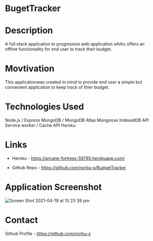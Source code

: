 # BugetTracker

# Description

A full stack application to progressive web application whihc offers an offline functionality
for end user to track their  budget.

# Movtivation

 This applicationwas created in mind to provide end user a simple but convenient application to keep track of thier budget.
 
# Technologies Used
Node.js / Express
MongoDB / MongoDB Atlas
Mongoose
IndexedDB API
Service worker / Cache API
Heroku

# Links

* Heroku - https://arcane-fortress-59795.herokuapp.com/

* Github Repo - https://github.com/norbu-s/BudgetTracker

# Application Screenshot

![Screen Shot 2021-04-19 at 10 23 39 pm](https://user-images.githubusercontent.com/73917485/115236469-bfb15600-a15e-11eb-80b4-0f87819a8ba8.png)


# Contact 

Github Profile - https://github.com/norbu-s

